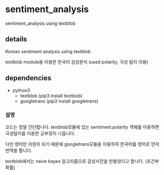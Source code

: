 # sentiment_analysis
sentiment_analysis using textblob

## details
Korean sentiment analysis using textblob

textblob module을 이용한 한국어 감성분석 (used polarity, 극성 탐지 이용)

## dependencies
- python3
  - textblob (pip3 install textblob)
  - googletrans (pip3 install googletrans)

### 설명
코드는 정말 간단합니다. textblob모듈에 있는 sentiment.polarity 객체를 이용하면 극성탐지를 이용한 긍부정이 나옵니다.

다만 영어만 지원이 되기 때문에 googletrans모듈을 이용하여 한국어를 영어로 먼저 번역을 합니다.

textblob에서는 naive bayes 알고리즘으로 감성사전을 만들었다고 합니다. (조건부 확률)
